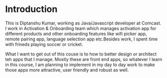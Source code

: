 # Introduction
This is Diptanshu Kumar, working as Java/Javascript developer at Comcast. I work in Activation & Onboarding team which manages activation app for different products and other onboarding features like wifi picker app, remote pairing app, language selection app etc.Besides work, I spent time with frineds playing soccer or cricket.

What I want to get out of this couse is to how to better design or architect teh apps that I manage. Mostly these are front end apps, so whatever I learn in this course, I am planning to implement in my day to day work to make those apps more attractive, user friendly and robust as well.
